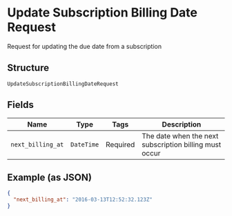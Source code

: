 
# Update Subscription Billing Date Request

Request for updating the due date from a subscription

## Structure

`UpdateSubscriptionBillingDateRequest`

## Fields

| Name | Type | Tags | Description |
|  --- | --- | --- | --- |
| `next_billing_at` | `DateTime` | Required | The date when the next subscription billing must occur |

## Example (as JSON)

```json
{
  "next_billing_at": "2016-03-13T12:52:32.123Z"
}
```

